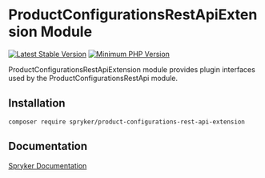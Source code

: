 # ProductConfigurationsRestApiExtension Module
[![Latest Stable Version](https://poser.pugx.org/spryker/product-configurations-rest-api-extension/v/stable.svg)](https://packagist.org/packages/spryker/product-configurations-rest-api-extension)
[![Minimum PHP Version](https://img.shields.io/badge/php-%3E%3D%207.4-8892BF.svg)](https://php.net/)

ProductConfigurationsRestApiExtension module provides plugin interfaces used by the ProductConfigurationsRestApi module.

## Installation

```
composer require spryker/product-configurations-rest-api-extension
```

## Documentation

[Spryker Documentation](https://docs.spryker.com)
